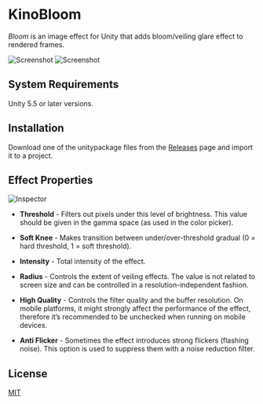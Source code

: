 KinoBloom
=========

*Bloom* is an image effect for Unity that adds bloom/veiling glare effect to
rendered frames.

![Screenshot](http://i.imgur.com/GSIKfzs.png)
![Screenshot](http://i.imgur.com/q6GZV7R.png)

System Requirements
-------------------

Unity 5.5 or later versions.

Installation
------------

Download one of the unitypackage files from the [Releases] page and import it
to a project.

[Releases]: https://github.com/keijiro/KinoBloom/releases

Effect Properties
-----------------

![Inspector](http://i.imgur.com/glShkW3.png)

- **Threshold** - Filters out pixels under this level of brightness. This value
  should be given in the gamma space (as used in the color picker).

- **Soft Knee** - Makes transition between under/over-threshold gradual (0 =
  hard threshold, 1 = soft threshold).

- **Intensity** - Total intensity of the effect.

- **Radius** - Controls the extent of veiling effects. The value is not related
  to screen size and can be controlled in a resolution-independent fashion.

- **High Quality** - Controls the filter quality and the buffer resolution. On
  mobile platforms, it might strongly affect the performance of the effect,
  therefore it’s recommended to be unchecked when running on mobile devices.

- **Anti Flicker** - Sometimes the effect introduces strong flickers (flashing
  noise). This option is used to suppress them with a noise reduction filter.

License
-------

[MIT](LICENSE.md)

